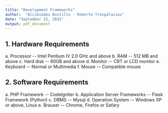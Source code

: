 ```yaml
---
title: "Development Frameworks"
author:  "Alcibiades Bustillo - Roberto Trespalacios"
date: "September 15, 2015"
output: pdf_document
---
```


## 1. Hardware Requirements

a. Processor	-- 	Intel Pentium IV 2.0 GHz and above
b. RAM		-- 	512 MB and above
c. Hard disk	--	80GB and above
d. Monitor	--	CRT or LCD monitor
e. Keyboard	--	Normal or Multimedia
f. Mouse		--	Compatible mouse

## 2. Software Requirements

a. PHP Framework -- CodeIgniter
b. Application Server Frameworks -- Flask Framework (Python)
c. DBMS -- Mysql
d. Operation System 	-- 	Windows XP or above, Linux
e. Brauser -- Chrome, Firefox or Safary

